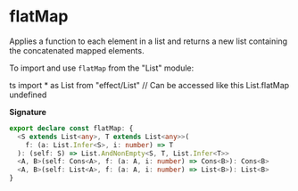 # flatMap

Applies a function to each element in a list and returns a new list containing the concatenated mapped elements.

To import and use `flatMap` from the "List" module:

ts
import \* as List from "effect/List"
// Can be accessed like this
List.flatMap
undefined

**Signature**

```ts
export declare const flatMap: {
  <S extends List<any>, T extends List<any>>(
    f: (a: List.Infer<S>, i: number) => T
  ): (self: S) => List.AndNonEmpty<S, T, List.Infer<T>>
  <A, B>(self: Cons<A>, f: (a: A, i: number) => Cons<B>): Cons<B>
  <A, B>(self: List<A>, f: (a: A, i: number) => List<B>): List<B>
}
```
